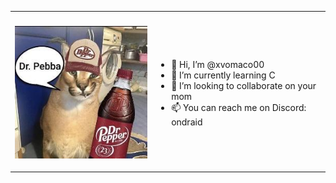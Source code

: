 <table>
<tr>
<th></th>
<th></th>
</tr>
<tr>
<td>
  
![Profile picture](/assets/profile_picture.jpg)

</td>
<td>

- 👋 Hi, I’m @xvomaco00
- 🌱 I’m currently learning C
- 💞️ I’m looking to collaborate on your mom
- 📫 You can reach me on Discord: ondraid

</td>
</tr>
</table>
